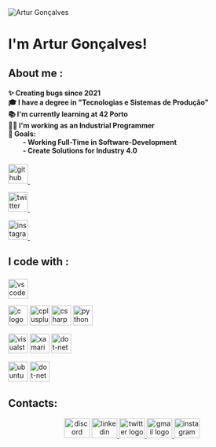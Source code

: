 

<img src="https://mir-s3-cdn-cf.behance.net/project_modules/max_1200/9bc27292880429.5e569ff84e4d0.gif" alt="Artur Gonçalves">


# I'm Artur Gonçalves!

## About me :

 <p>
    <h4 align="left">
      ✨ Creating bugs since 2021<br>
      🎓 I have a degree in "Tecnologias e Sistemas de Produção"<br>
      📚 I'm currently learning at 42 Porto<br>
      🧑‍💻 I'm working as an Industrial Programmer<br>
      🎯 Goals:<br>
      &nbsp;&nbsp;&nbsp;&nbsp;&nbsp;&nbsp;&nbsp;&nbsp;&nbsp;- Working Full-Time in Software-Development <br>
      &nbsp;&nbsp;&nbsp;&nbsp;&nbsp;&nbsp;&nbsp;&nbsp;&nbsp;- Create Solutions for Industry 4.0 <br>
    </h4>
  </p>


<p>
  <a href="https://github.com/Arturg04" target="_blank">
    <img src="https://img.shields.io/badge/GitHub-181717?logo=github&logoColor=white&style=for-the-badge" height="40" alt="github logo" />
    <img width="12" />
  </a>
</p>
<p>
  <a href="https://twitter.com/arturg04" target="_blank">
    <img src="https://img.shields.io/badge/Twitter-1DA1F2?logo=twitter&logoColor=black&style=for-the-badge" height="40" alt="twitter logo" />
    <img width="12" />
  </a>
</p>
<p>
  <a href="https://www.instagram.com/arturg04/" target="_blank">
    <img src="https://img.shields.io/badge/Instagram-E4405F?logo=instagram&logoColor=white&style=for-the-badge" height="40" alt="instagram logo" />
    <img width="12" />
  </a>
</p>




## I code with :

###
<p align=center>
  <p float=left>
	<img src="https://img.shields.io/badge/Visual Studio Code-007ACC?logo=visualstudiocode&logoColor=white&style=for-the-badge" height="40" alt="vscode logo" />
  </p>
  <p float=rigth>
	<img src="https://cdn.jsdelivr.net/gh/devicons/devicon/icons/c/c-original.svg" height="40" alt="c logo"/>
	<img src="https://cdn.jsdelivr.net/gh/devicons/devicon/icons/cplusplus/cplusplus-original.svg" height="40" alt="cplusplus logo"/>
	<img src="https://cdn.jsdelivr.net/gh/devicons/devicon/icons/csharp/csharp-original.svg" height="40" alt="csharp logo"/>
	<img src="https://cdn.jsdelivr.net/gh/devicons/devicon/icons/python/python-original.svg" height="40" alt="python logo"/>
    </p>
</p>

<p>
	<img src="https://img.shields.io/badge/Visual Studio-5C2D91?logo=visualstudio&logoColor=white&style=for-the-badge" height="40" alt="visualstudio logo"/>
	<img src="https://cdn.jsdelivr.net/gh/devicons/devicon/icons/xamarin/xamarin-original.svg" height="40" alt="xamarin logo"/>
	<img src="https://skillicons.dev/icons?i=dotnet" height="40" alt="dot-net logo" />
</p>

<p>
	<img src="https://img.shields.io/badge/Ubuntu-E95420?logo=ubuntu&logoColor=white&style=for-the-badge" height="40" alt="ubuntu logo" />
	<img src="https://cdn.simpleicons.org/gnubash/4EAA25" height="40" alt="dot-net logo" />
</p>

## Contacts:

<p align="center">
  <img src="https://raw.githubusercontent.com/maurodesouza/profile-readme-generator/master/src/assets/icons/social/discord/default.svg" width="52" height="40" alt="discord logo"  />
<a href="https://www.linkedin.com/in/arturg04/" target="_blank">
  <img src="https://raw.githubusercontent.com/maurodesouza/profile-readme-generator/master/src/assets/icons/social/linkedin/default.svg" width="52" height="40" alt="linkedin logo"  />
  </a>
<a href="https://twitter.com/arturg04" target="_blank">
  <img src="https://raw.githubusercontent.com/maurodesouza/profile-readme-generator/master/src/assets/icons/social/twitter/default.svg" width="52" height="40" alt="twitter logo"  />
</a>
<a href="mailto:your.email@example.com">
  <img src="https://raw.githubusercontent.com/maurodesouza/profile-readme-generator/master/src/assets/icons/social/gmail/default.svg" width="52" height="40" alt="gmail logo"  />
</a>
<a href="https://www.instagram.com/arturg04/" target="_blank">
  <img src="https://raw.githubusercontent.com/maurodesouza/profile-readme-generator/master/src/assets/icons/social/instagram/default.svg" width="52" height="40" alt="instagram logo"  />
</a>
</p>
